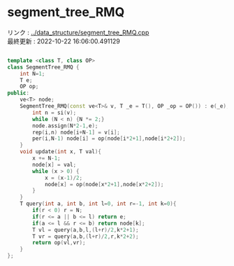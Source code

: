 # segment_tree_RMQ
リンク : [../data_structure/segment_tree_RMQ.cpp](../data_structure/segment_tree_RMQ.cpp)    
最終更新 : 2022-10-22 16:06:00.491129

```cpp

template <class T, class OP>
class SegmentTree_RMQ {
    int N=1;
    T e;
    OP op;
public:
    ve<T> node;
    SegmentTree_RMQ(const ve<T>& v, T _e = T(), OP _op = OP()) : e(_e), op(_op){
        int n = si(v);
        while (N < n) {N *= 2;}
        node.assign(N*2-1,e);
        rep(i,n) node[i+N-1] = v[i];
        per(i,N-1) node[i] = op(node[i*2+1],node[i*2+2]);
    }
    void update(int x, T val){
        x += N-1;
        node[x] = val;
        while (x > 0) {
            x = (x-1)/2;
            node[x] = op(node[x*2+1],node[x*2+2]);
        }
    }
    T query(int a, int b, int l=0, int r=-1, int k=0){
        if(r < 0) r = N;
        if(r <= a || b <= l) return e;
        if(a <= l && r <= b) return node[k];
        T vl = query(a,b,l,(l+r)/2,k*2+1);
        T vr = query(a,b,(l+r)/2,r,k*2+2);
        return op(vl,vr);
    }
};
```